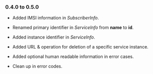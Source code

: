 ### 0.4.0 to 0.5.0

* Added IMSI information in _SubscriberInfo_.

* Renamed primary identifier in _ServiceInfo_ from __name__ to __id__.

* Added instance identifier in _ServiceInfo_.

* Added URL & operation for deletion of a specific service instance.

* Added optional human readable information in error cases.

* Clean up in error codes.